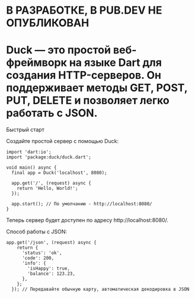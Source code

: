 <h1><h1>В РАЗРАБОТКЕ, В PUB.DEV НЕ ОПУБЛИКОВАН</h1></h1>

<h1>Duck — это простой веб-фреймворк на языке Dart для создания HTTP-серверов. Он поддерживает методы GET, POST, PUT, DELETE и позволяет легко работать с JSON.</h1>

Быстрый старт

Создайте простой сервер с помощью Duck:

```
import 'dart:io';
import 'package:duck/duck.dart';

void main() async {
  final app = Duck('localhost', 8080);

  app.get('/', (request) async {
    return 'Hello, World!';
  });

  app.start(); // По умолчанию - http://localhost:8080/
}
```

Теперь сервер будет доступен по адресу http://localhost:8080/.

Способ работы с JSON:
```
app.get('/json', (request) async {
    return {
      'status': 'ok',
      'code': 200,
      'info': {
        'isHappy': true,
        'balance': 123.23,
      },
    };
  }); // Передавайте обычную карту, автоматическая декодировка в JSON
```  